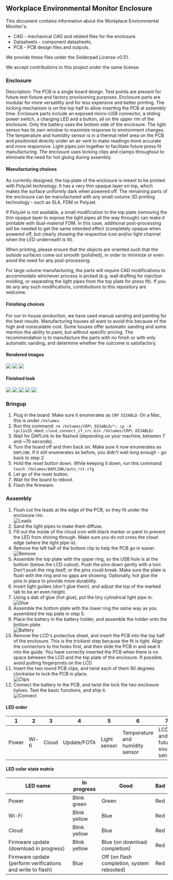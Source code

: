 ## Workplace Environmental Monitor Enclosure

This document contains information about the Workplace Environmental Monitor's:

- CAD - mechanical CAD and related files for the enclosure.
- Datasheets - component datasheets.
- PCB - PCB design files and outputs.

We provide these files under the Solderpad License v0.51.

We accept contributions to this project under the same license.

### Enclosure

Description: The PCB is a single board design. Test points are present for future test fixture and factory provisioning purposes. Enclosure parts are modular for more versatility and for less expensive and better printing. The locking mechanism is on the top half to allow inserting the PCB at assembly time. Enclosure parts include an exposed micro-USB connector, a sliding power switch, a charging LED and a button, all on the upper rim of the enclosure. Only the battery uses the bottom side of the enclosure. The light sensor has its own window to maximize response to environment changes. The temperature and humidity sensor is in a thermal relief area on the PCB and positioned directly under an air vent to make readings more accurate and more responsive. Light pipes join together to facilitate future press fit manufacturing. The enclosure uses locking clips and clamps throughout to eliminate the need for hot gluing during assembly.

#### Manufacturing choices

As currently designed, the top plate of the enclosure is meant to be printed with PolyJet technology. It has a very thin opaque layer on top, which makes the surface uniformly dark when powered off.
The remaining parts of the enclosure can be manufactured with any small-volume 3D printing technology - such as SLA, FDM or PolyJet.

If PolyJet is not available, a small modification to the top plate (removing the thin opaque layer to expose the light pipes all the way through) can make it printable with dual-material FDM. In this case, additional post-processing will be needed to get the same intended effect (completely opaque when powered off, but clearly showing the respective icon and/or light channel when the LED underneath is lit).

When printing, please ensure that the objects are oriented such that the outside surfaces come out smooth (polished), in order to minimize or even avoid the need for any post-processing.

For large volume manufacturing, the parts will require CAD modifications to accommodate whichever process is picked (e.g. wall drafting for injection molding, or separating the light pipes from the top plate for press fit). If you do any any such modifications, contributions to this repository are welcome.

#### Finishing choices

For our in-house production, we have used manual sanding and painting for the best results. Manufacturing houses all want to avoid this because of the high and nonscalable cost. Some houses offer automatic sanding and some mention the ability to paint, but without specific pricing. The recommendation is to manufacture the parts with no finish or with only automatic sanding, and determine whether the outcome is satisfactory.

#### Rendered images

<span class="images">![](https://s3.us-west-2.amazonaws.com/reference-docs-images/work_environ_mon_docs/earwig-01.png)</span>
<span class="images">![](https://s3.us-west-2.amazonaws.com/reference-docs-images/work_environ_mon_docs/earwig-02.png)</span>
<span class="images">![](https://s3.us-west-2.amazonaws.com/reference-docs-images/work_environ_mon_docs/earwig-03.png)</span>

#### Finished look

<span class="images">![](https://s3.us-west-2.amazonaws.com/reference-docs-images/work_environ_mon_docs/earwig-04.png)</span>
<span class="images">![](https://s3.us-west-2.amazonaws.com/reference-docs-images/work_environ_mon_docs/earwig-05.png)</span>
<span class="images">![](https://s3.us-west-2.amazonaws.com/reference-docs-images/work_environ_mon_docs/earwig-06.png)</span>
<span class="images">![](https://s3.us-west-2.amazonaws.com/reference-docs-images/work_environ_mon_docs/earwig-07.png)</span>
<span class="images">![](https://s3.us-west-2.amazonaws.com/reference-docs-images/work_environ_mon_docs/earwig-08.png)</span>

### Bringup

1. Plug in the board. Make sure it enumerates as `CRP DISABLD`. On a Mac, this is under `/Volumes`.
1. Run this command: `rm /Volumes/CRP\ DISABLD/*; cp -X lpc11u35_mbed_cloud_connect_if_crc.bin /Volumes/CRP\ DISABLD/`
1. Wait for DAPLink to be flashed (depending on your machine, between 7 and ~70 seconds).
1. Turn the board off and then back on. Make sure it now enumerates as `DAPLINK`. If it still enumerates as before, you didn't wait long enough - go back to step 2.
1. Hold the reset button down. While keeping it down, run this command: `touch /Volumes/DAPLINK/auto_rst.cfg`
1. Let go of the reset button. 
1. Wait for the board to reboot.
1. Flash the firmware.

### Assembly

1. Flush cut the leads at the edge of the PCB, so they fit under the enclosure rim.<br>
    <span class="images">![Leads](https://s3.us-west-2.amazonaws.com/reference-docs-images/work_environ_mon_docs/image2017-12-12_12-34-34.png)</span>
1. Sand the light pipes to make them diffuse.
1. Fill out the inside of the cloud icon with black marker or paint to prevent the LED from shining through. Make sure you do not cross the cloud edge (where the light pipe is).
1. Remove the left half of the bottom clip to help the PCB go in easier.<br>
    <span class="images">![Remove](https://s3.us-west-2.amazonaws.com/reference-docs-images/work_environ_mon_docs/image2017-12-12_12-43-38.png)</span>
1. Assemble the top plate with the upper ring, so the USB hole is at the bottom (below the LCD cutout). Push the pins down gently with a tool. Don't push the ring itself, or the pins could break. Make sure the plate is flush with the ring and no gaps are showing. Optionally, hot glue the pins in place to provide more durability.
1. Insert light guides (don't glue them), and adjust the top of the marked tab to be an even height.
1. Using a dab of glue (hot glue), put the tiny cylindrical light pipe in.<br>
  <span class="images">![Glue](https://s3.us-west-2.amazonaws.com/reference-docs-images/work_environ_mon_docs/image2017-12-12_12-53-47.png)</span>
1. Assemble the bottom plate with the lower ring the same way as you assembled the top plate in step 5.
1. Place the battery in the battery holder, and assemble the holder onto the bottom plate.<br>
  <span class="images">![Battery](https://s3.us-west-2.amazonaws.com/reference-docs-images/work_environ_mon_docs/image2017-12-12_13-3-46.png)</span>
1. Remove the LCD's protective sheet, and insert the PCB into the top half of the enclosure. This is the trickiest step because the fit is tight. Align the connectors to the holes first, and then slide the PCB in and seat it into the guide. You have correctly inserted the PCB when there is no space between the LCD and the top plate of the enclosure. If possible, avoid putting fingerprints on the LCD.
1. Insert the two round PCB clips, and twist each of them 90 degrees clockwise to lock the PCB in place.<br>
  <span class="images">![Clips](https://s3.us-west-2.amazonaws.com/reference-docs-images/work_environ_mon_docs/image2017-12-12_13-11-30.png)</span>
1. Connect the battery to the PCB, and twist the lock the two enclosure halves. Test the basic functions, and ship it.<br>
  <span class="images">![Connect](https://s3.us-west-2.amazonaws.com/reference-docs-images/work_environ_mon_docs/image2017-12-12_13-12-17.png)</span>

#### LED order

|1|2|3|4|5|6|7|
|-|-|-|-|-|-|-|
|Power|Wi-fi|Cloud|Update/FOTA|Light sensor|Temperature and humidity sensor|LCD and future sound sensor

#### LED color state matrix

|LED name|In progress|Good|Bad|
|-|-|-|-|
|Power|Blink green|Green|Red
|Wi-Fi|Blink yellow|Blue|Red
|Cloud|Blink yellow|Blue|Red
|Firmware update (download in progress)|Blink yellow|Blue (on download completion)|Red
|Firmware update (perform verifications and write to flash)|Blue|Off (on flash completion, system rebooted) |Red
